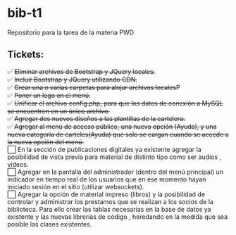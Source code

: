 # bib-t1

Repositorio para la tarea de la materia PWD

## Tickets:

✅ ~~Eliminar archivos de Bootstrap y JQuery locales.~~ 
<br> 
✅ ~~Incluir Bootstrap y JQuery utilizando CDN.~~
<br>
✅ ~~Crear una o varias carpetas para alojar archivos locales~~P
<br>
✅ ~~Poner un logo en el menú.~~
<br>
✅ ~~Unificar el archivo config.php, para que los datos de conexión a MySQL se encuentren en un único archivo.~~
<br>
✅ ~~Agregar dos nuevos diseños a las plantillas de la cartelera.~~
<br>
✅ ~~Agregar al menú de acceso público, una nueva opción (Ayuda), y una nueva categoría de carteles(Ayuda) que solo se cargan cuando se accede a la nueva opción del menú.~~
<br>
⬜️ En la sección de publicaciones digitales ya existente agregar la posibilidad de vista previa para material de distinto tipo como ser audios , videos.
<br>
⬜️ Agregar en la pantalla del administrador (dentro del menú principal) un indicador en tiempo real de los usuarios que en ese momento hayan iniciado sesión en el sitio (utilizar websockets).
<br>
⬜️ Agregar la opción de material impreso (libros) y la posibilidad de controlar y administrar los prestamos que se realizan a los socios de la biblioteca. Para ello crear las tablas necesarias en la base de datos ya existente y las nuevas librerías de código , heredando en la medida que sea posible las clases existentes.<br>